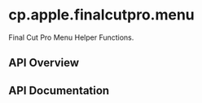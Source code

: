 # cp.apple.finalcutpro.menu

Final Cut Pro Menu Helper Functions.

## API Overview

## API Documentation

